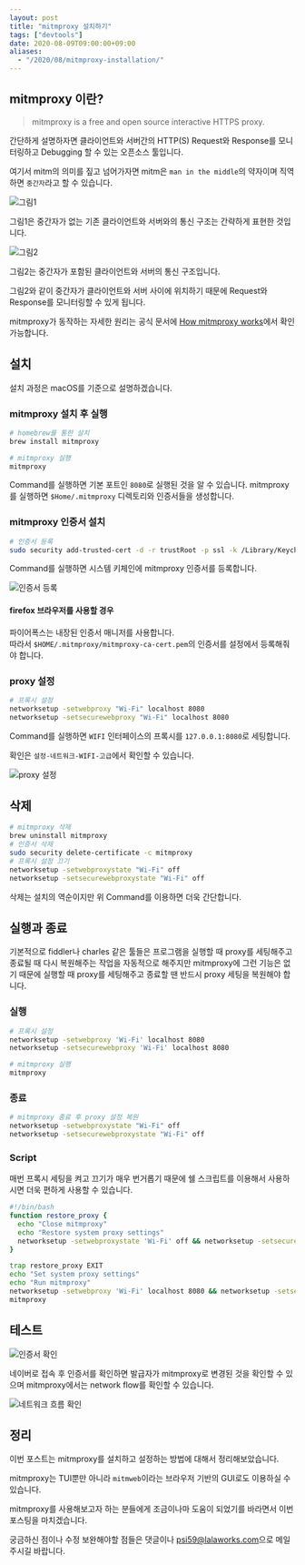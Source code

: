 ```yaml
---
layout: post
title: "mitmproxy 설치하기"
tags: ["devtools"]
date: 2020-08-09T09:00:00+09:00
aliases:
  - "/2020/08/mitmproxy-installation/"
---
```


## mitmproxy 이란?
> mitmproxy is a free and open source interactive HTTPS proxy.

간단하게 설명하자면 클라이언트와 서버간의 HTTP(S) Request와 Response를 모니터링하고 Debugging 할 수 있는 오픈소스 툴입니다.

여기서 mitm의 의미를 짚고 넘어가자면 mitm은 `man in the middle`의 약자이며 직역하면 `중간자`라고 할 수 있습니다.

![그림1](/images/2020-08-09-mitmproxy-installation/req-res.jpg)

그림1은 중간자가 없는 기존 클라이언트와 서버와의 통신 구조는 간략하게 표현한 것입니다.

![그림2](/images/2020-08-09-mitmproxy-installation/req-res-with-mitm.jpg)

그림2는 중간자가 포함된 클라이언트와 서버의 통신 구조입니다.

그림2와 같이 중간자가 클라이언트와 서버 사이에 위치하기 때문에 Request와 Response를 모니터링할 수 있게 됩니다.

mitmproxy가 동작하는 자세한 원리는 공식 문서에 [How mitmproxy works](https://docs.mitmproxy.org/stable/concepts-howmitmproxyworks/)에서 확인 가능합니다.

## 설치

설치 과정은 macOS를 기준으로 설명하겠습니다.

### mitmproxy 설치 후 실행
```bash
# homebrew를 통한 설치
brew install mitmproxy

# mitmproxy 실행
mitmproxy
```
Command를 실행하면 기본 포트인 `8080`로 실행된 것을 알 수 있습니다.
mitmproxy를 실행하면 `$Home/.mitmproxy` 디렉토리와  인증서들을 생성합니다.

### mitmproxy 인증서 설치
```bash
# 인증서 등록
sudo security add-trusted-cert -d -r trustRoot -p ssl -k /Library/Keychains/System.keychain $HOME/.mitmproxy/mitmproxy-ca-cert.pem 
```

Command를 실행하면 시스템 키체인에 mitmproxy 인증서를 등록합니다.

![인증서 등록](/images/2020-08-09-mitmproxy-installation/certificates-registration.png)

#### firefox 브라우저를 사용할 경우
파이어폭스는 내장된 인증서 매니저를 사용합니다.  
따라서 `$HOME/.mitmproxy/mitmproxy-ca-cert.pem`의 인증서를 설정에서 등록해줘야 합니다.

### proxy 설정
```bash
# 프록시 설정
networksetup -setwebproxy "Wi-Fi" localhost 8080
networksetup -setsecurewebproxy "Wi-Fi" localhost 8080
```

Command를 실행하면 `WIFI` 인터페이스의 프록시를 `127.0.0.1:8080`로 세팅합니다.

확인은 `설정-네트워크-WIFI-고급`에서 확인할 수 있습니다.

![proxy 설정](/images/2020-08-09-mitmproxy-installation/proxy-setting.png)

## 삭제
```bash
# mitmproxy 삭제
brew uninstall mitmproxy
# 인증서 삭제
sudo security delete-certificate -c mitmproxy
# 프록시 설정 끄기
networksetup -setwebproxystate "Wi-Fi" off
networksetup -setsecurewebproxystate "Wi-Fi" off
```

삭제는 설치의 역순이지만 위 Command를 이용하면 더욱 간단합니다.

## 실행과 종료

기본적으로 fiddler나 charles 같은 툴들은 프로그램을 실행할 때 proxy를 세팅해주고 종료될 때 다시 복원해주는 작업을 자동적으로 해주지만 mitmproxy에 그런 기능은 없기 때문에 실행할 때 proxy를 세팅해주고 종료할 땐 반드시 proxy 세팅을 복원해야 합니다.

### 실행 
```bash
# 프록시 설정
networksetup -setwebproxy 'Wi-Fi' localhost 8080 
networksetup -setsecurewebproxy 'Wi-Fi' localhost 8080

# mitmproxy 실행
mitmproxy
```

### 종료
```bash
# mitmproxy 종료 후 proxy 설정 복원
networksetup -setwebproxystate "Wi-Fi" off
networksetup -setsecurewebproxystate "Wi-Fi" off
```

### Script
매번 프록시 세팅을 켜고 끄기가 매우 번거롭기 때문에 쉘 스크립트를 이용해서 사용하시면 더욱 편하게 사용할 수 있습니다.

```sh
#!/bin/bash
function restore_proxy {
  echo "Close mitmproxy"
  echo "Restore system proxy settings"
  networksetup -setwebproxystate 'Wi-Fi' off && networksetup -setsecurewebproxystate 'Wi-Fi' off
}

trap restore_proxy EXIT
echo "Set system proxy settings"
echo "Run mitmproxy"
networksetup -setwebproxy 'Wi-Fi' localhost 8080 && networksetup -setsecurewebproxy 'Wi-Fi' localhost 8080
mitmproxy
```

## 테스트

![인증서 확인](/images/2020-08-09-mitmproxy-installation/certificates.png)

네이버로 접속 후 인증서를 확인하면 발급자가 mitmproxy로 변경된 것을 확인할 수 있으며 mitmproxy에서는 network flow를 확인할 수 있습니다.

![네트워크 흐름 확인](/images/2020-08-09-mitmproxy-installation/network-flow.png)

## 정리

이번 포스트는 mitmproxy를 설치하고 설정하는 방법에 대해서 정리해보았습니다.

mitmproxy는 TUI뿐만 아니라 `mitmweb`이라는 브라우저 기반의 GUI로도 이용하실 수 있습니다.

mitmproxy를 사용해보고자 하는 분들에게 조금이나마 도움이 되었기를 바라면서 이번 포스팅을 마치겠습니다.

궁금하신 점이나 수정 보완해야할 점들은 댓글이나 [psi59@lalaworks.com](mailto:psi59@lalaworks.com)으로 메일 주시길 바랍니다.
